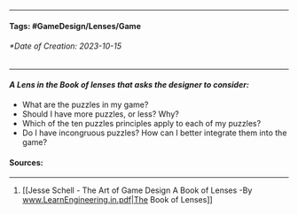 __________________________________________________________________________
#### **Tags:** #GameDesign/Lenses/Game   
###### *Date of Creation: 2023-10-15
__________________________________________________________________________

#### ***A Lens in the Book of lenses that asks the designer to consider:***
- What are the puzzles in my game?
- Should I have more puzzles, or less? Why?
- Which of the ten puzzles principles apply to each of my puzzles?
- Do I have incongruous puzzles? How can I better integrate them into the game?
#### Sources:
__________________________________________________________________________
1. [[Jesse Schell - The Art of Game Design A Book of Lenses -By www.LearnEngineering.in.pdf|The Book of Lenses]]